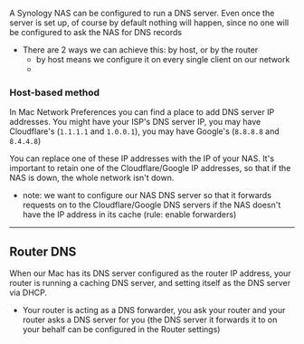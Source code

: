 
A Synology NAS can be configured to run a DNS server. Even once the server is set up, of course by default nothing will happen, since no one will be configured to ask the NAS for DNS records
- There are 2 ways we can achieve this: by host, or by the router
    - by host means we configure it on every single client on our network
    - 

### Host-based method
In Mac Network Preferences you can find a place to add DNS server IP addresses. You might have your ISP's DNS server IP, you may have Cloudflare's (`1.1.1.1` and `1.0.0.1`), you may have Google's (`8.8.8.8` and `8.4.4.8`)

You can replace one of these IP addresses with the IP of your NAS. It's important to retain one of the Cloudflare/Google IP addresses, so that if the NAS is down, the whole network isn't down.
- note: we want to configure our NAS DNS server so that it forwards requests on to the Cloudflare/Google DNS servers if the NAS doesn't have the IP address in its cache (rule: enable forwarders)

* * *

## Router DNS 
When our Mac has its DNS server configured as the router IP address, your router is running a caching DNS server, and setting itself as the DNS server via DHCP.
- Your router is acting as a DNS forwarder, you ask your router and your router asks a DNS server for you (the DNS server it forwards it to on your behalf can be configured in the Router settings)